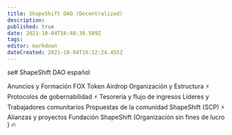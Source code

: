 ```yaml
---
title: ShapeShift DAO (Decentralized)
description: 
published: true
date: 2021-10-04T16:48:39.589Z
tags: 
editor: markdown
dateCreated: 2021-10-04T16:12:24.455Z
---
```


se# ShapeShift DAO español

Anuncios y Formación
FOX Token Airdrop
Organización y Estructura ⚡
Protocolos de gobernabilidad ⚡
Tesorería y flujo de ingresos
Líderes y Trabajadores comunitarios
Propuestas de la comunidad ShapeShift (SCP) ⚡
Alianzas y proyectos
Fundación ShapeShift (Organización sin fines de lucro ) 🔥
